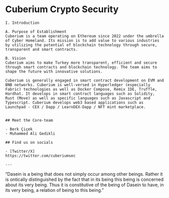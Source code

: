 # Cuberium Crypto Security
                              

```
I. Introduction

A. Purpose of Establishment
Cuberium is a team operating on Ethereum since 2022 under the umbrella of Cyber Homeland. Its mission is to add value to various industries by utilizing the potential of blockchain technology through secure, transparent and smart contracts.

B. Vision
Cuberium aims to make Turkey more transparent, efficient and secure through smart contracts and blockchain technology. The team aims to shape the future with innovative solutions.

Cuberium is generally engaged in smart contract development on EVM and BNB networks. Cuberium is well-versed in Hyperledger (especially Fabric) technologies as well as Docker Compose, Remix IDE, Truffle, Hardhat. It develops in smart contract languages such as Solidity, Rust (Move) as well as specific languages such as Javascript and Typescript. Cuberium develops web3 based applications such as Launchpad - CEX / Dapp / LearnDEX-Dapp / NFT mint marketplace.


## Meet the Core-team

- Berk Çiçek
- Muhammed Ali Gedikli
  
## Find us on socials

- [Twitter/X] 
https://twitter.com/cuberiumsec

---

```
“Dasein is a being that does not simply occur among other beings.
Rather it is ontically distinguished by the fact that in its being this being is concerned about its very being. 
Thus it is constitutive of the being of Dasein to have, in its very being, a relation of being to this being.”
```
